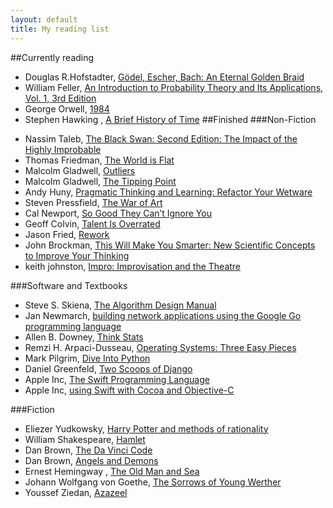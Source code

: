 ```yaml
---
layout: default
title: My reading list
---
```


##Currently reading

- Douglas R.Hofstadter, [Gödel, Escher, Bach: An Eternal Golden Braid](http://www.amazon.com/G%C3%B6del-Escher-Bach-Eternal-Golden/dp/0465026567/ref=sr_1_1?s=books&ie=UTF8&qid=1396731618&sr=1-1)
- William Feller, [An Introduction to Probability Theory and Its Applications, Vol. 1, 3rd Edition](http://www.amazon.com/Introduction-Probability-Theory-Applications-Edition/dp/0471257087)
- George Orwell, [1984](http://www.amazon.com/1984-Signet-Classics-George-Orwell/dp/0451524934)
- Stephen Hawking , [A Brief History of Time](http://www.amazon.com/Brief-History-Time-Stephen-Hawking/dp/0553380168/)
##Finished
###Non-Fiction

* Nassim Taleb, [The Black Swan: Second Edition: The Impact of the Highly Improbable](http://www.amazon.com/The-Black-Swan-Improbable-Robustness/dp/081297381X)
* Thomas Friedman, [The World is Flat](http://www.amazon.com/The-World-Flat-3-0-Twenty-first/dp/0312425074)
* Malcolm Gladwell, [Outliers](http://www.amazon.com/Outliers-Story-Success-Malcolm-Gladwell/dp/0316017930)
* Malcolm Gladwell, [The Tipping Point](http://www.amazon.com/The-Tipping-Point-Little-Difference/dp/0316346624)
* Andy Huny, [Pragmatic Thinking and Learning: Refactor Your Wetware](http://www.amazon.com/Pragmatic-Thinking-Learning-Refactor-Programmers/dp/1934356050)
* Steven Pressfield, [The War of Art](http://www.amazon.com/The-War-Art-Through-Creative/dp/1936891026)
* Cal Newport, [So Good They Can’t Ignore You](http://www.amazon.com/Good-They-Cant-Ignore-You/dp/1455509124)
* Geoff Colvin, [Talent Is Overrated](http://www.amazon.com/Talent-Overrated-Separates-World-Class-Performers/dp/1591842948)
* Jason Fried, [Rework](http://www.amazon.com/Rework-Jason-Fried/dp/0307463745)
* John Brockman, [This Will Make You Smarter: New Scientific Concepts to Improve Your Thinking](http://www.amazon.com/This-Will-Make-You-Smarter/dp/0062109391)
* keith johnston, [Impro: Improvisation and the Theatre](http://www.amazon.com/Impro-Improvisation-Theatre-Keith-Johnstone/dp/0878301178)


###Software and Textbooks
* Steve S. Skiena, [The Algorithm Design Manual](http://www.amazon.com/Algorithm-Design-Manual-Steve-Skiena/dp/0387948600)
* Jan Newmarch, [building network applications using the Google Go programming language](http://jan.newmarch.name/go/)
* Allen B. Downey, [Think Stats](http://www.amazon.com/Think-Stats-Allen-B-Downey/dp/1449307116)
* Remzi H. Arpaci-Dusseau, [Operating Systems: Three Easy Pieces](http://pages.cs.wisc.edu/~remzi/OSTEP/)
* Mark Pilgrim, [Dive Into Python](http://www.diveintopython.net/)
* Daniel Greenfeld, [Two Scoops of Django](http://www.amazon.com/Two-Scoops-Django-Best-Practices/dp/1481879707)
* Apple Inc, [The Swift Programming Language](https://itunes.apple.com/sa/book/swift-programming-language/id881256329?mt=11)
* Apple Inc, [using Swift with Cocoa and Objective-C](https://itunes.apple.com/sa/book/using-swift-cocoa-objective/id888894773?mt=11)

###Fiction
* Eliezer Yudkowsky, [Harry Potter and methods of rationality](http://hpmor.com/)
* William Shakespeare, [Hamlet](http://shakespeare.mit.edu/hamlet/full.html)
* Dan Brown, [The Da Vinci Code](http://www.amazon.com/The-Vinci-Code-Dan-Brown/dp/0307474275)
* Dan Brown, [Angels and Demons](http://www.amazon.com/Angels-Demons-Robert-Langdon-Brown/dp/1416524797)
* Ernest Hemingway , [The Old Man and  Sea](http://www.amazon.com/The-Old-Man-Sea/dp/0684801221)
* Johann Wolfgang von Goethe, [The Sorrows of Young Werther](http://www.amazon.com/Sorrows-Young-Werther-Thrift-Editions/dp/0486424553)
* Youssef Ziedan, [Azazeel](http://www.amazon.com/Azazeel-Ziedan-Youssef/dp/1848874294/ref=sr_1_1?s=books&ie=UTF8&qid=1403433862&sr=1-1&keywords=azazeel)





